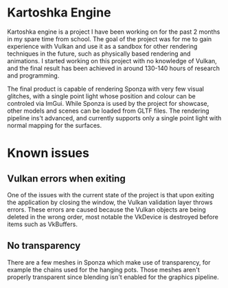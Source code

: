 # Kartoshka Engine
 
Kartoshka engine is a project I have been working on for the past 2 months in my spare time from school. The goal of the project was for me to gain experience with Vulkan and use it as a sandbox for other rendering techniques in the future, such as physically based rendering and animations. I started working on this project with no knowledge of Vulkan, and the final result has been achieved in around 130-140 hours of research and programming.

The final product is capable of rendering Sponza with very few visual glitches, with a single point light whose position and colour can be controled via ImGui. While Sponza is used by the project for showcase, other models and scenes can be loaded from GLTF files. The rendering pipeline ins't advanced, and currently supports only a single point light with normal mapping for the surfaces.

# Known issues
## Vulkan errors when exiting 
One of the issues with the current state of the project is that upon exiting the application by closing the window, the Vulkan validation layer throws errors. These errors are caused because the Vulkan objects are being deleted in the wrong order, most notable the VkDevice is destroyed before items such as VkBuffers.

## No transparency
There are a few meshes in Sponza which make use of transparency, for example the chains used for the hanging pots. Those meshes aren't properly transparent since blending isn't enabled for the graphics pipeline.
